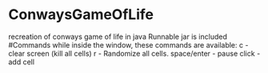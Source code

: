 # ConwaysGameOfLife
recreation of conways game of life in java
Runnable jar is included
#Commands
while inside the window, these commands are available:
c - clear screen (kill all cells)
r - Randomize all cells.
space/enter - pause
click - add cell
